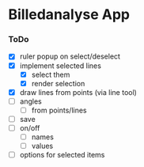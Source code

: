 # Billedanalyse App


### ToDo
- [x] ruler popup on select/deselect
- [x] implement selected lines
	- [x] select them
	- [x] render selection
- [x] draw lines from points (via line tool)
- [ ] angles
	- [ ] from points/lines
- [ ] save
- [ ] on/off
	- [ ] names
	- [ ] values
- [ ] options for selected items